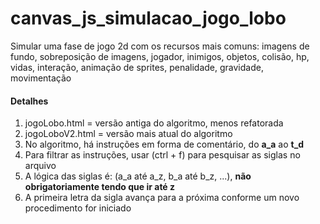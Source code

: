 # canvas_js_simulacao_jogo_lobo
Simular uma fase de jogo 2d com os recursos mais comuns: imagens de fundo, sobreposição de imagens, jogador, inimigos, objetos, colisão, hp, vidas, interação, animação de sprites, penalidade, gravidade, movimentação

<h4>Detalhes</h4>
<ol>
  <li>jogoLobo.html   = versão antiga do algoritmo, menos refatorada</li>
  <li>jogoLoboV2.html = versão mais atual do algoritmo</li>
  <li>No algoritmo, há instruções em forma de comentário, do <b>a_a</b> ao <b>t_d</b></li>
  <li>Para filtrar as instruções, usar (ctrl + f) para pesquisar as siglas no arquivo</li>
  <li>A lógica das siglas é: (a_a até a_z, b_a até b_z, ...), <b>não obrigatoriamente tendo que ir até z</b></li>
  <li>A primeira letra da sigla avança para a próxima conforme um novo procedimento for iniciado</li>
</ol>
